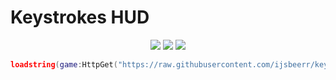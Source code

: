 # Keystrokes HUD

<p align="center">
  <img src="https://img.shields.io/github/forks/ijsbeerr/keystrokes?style=for-the-badge">
  <img src="https://img.shields.io/github/stars/ijsbeerr/keystrokes?style=for-the-badge">
  <img src="https://img.shields.io/discord/785166777247203339?style=for-the-badge">
</p>

```lua
loadstring(game:HttpGet("https://raw.githubusercontent.com/ijsbeerr/keystrokes/main/main.lua", true))()
```
